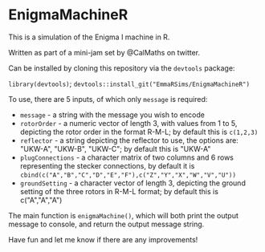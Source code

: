 # EnigmaMachineR
This is a simulation of the Enigma I machine in R.

Written as part of a mini-jam set by @CalMaths on twitter.

Can be installed by cloning this repository via the `devtools` package:

`library(devtools)`; 
`devtools::install_git("EmmaRSims/EnigmaMachineR")`

To use, there are 5 inputs, of which only `message` is required:
* `message` - a string with the message you wish to encode
* `rotorOrder` - a numeric vector of length 3, with values from 1 to 5, depicting the rotor order in the format R-M-L; by default this is `c(1,2,3)`
* `reflector` - a string depicting the reflector to use, the options are: "UKW-A", "UKW-B", "UKW-C"; by default this is "UKW-A"
* `plugConnections` - a character matrix of two columns and 6 rows representing the stecker connections, by default it is `cbind(c("A","B","C","D","E","F"),c("Z","Y","X","W","V","U"))` 
* `groundSetting` - a character vector of length 3, depicting the ground setting of the three rotors in R-M-L format; by default this is c("A","A","A")

The main function is `enigmaMachine()`, which will both print the output message to console, and return the output message string.

Have fun and let me know if there are any improvements!
